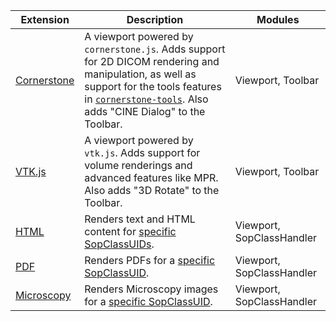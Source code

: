 <table>
    <thead>
        <tr>
            <th>Extension</th>
            <th>Description</th>
            <th>Modules</th>
        </tr>
    </thead>
    <tbody>
        <!-- CORNERSTONE.js -->
        <tr>
            <td>
                <a href="https://www.npmjs.com/package/ohif-cornerstone-extension">
                    Cornerstone
                </a>
            </td>
            <td>
                A viewport powered by <code>cornerstone.js</code>. Adds support for 2D DICOM rendering and manipulation, as well as support for the tools features in <a href="https://tools.cornerstonejs.org/examples/"><code>cornerstone-tools</code></a>. Also adds "CINE Dialog" to the Toolbar.
            </td>
            <td>Viewport, Toolbar</td>
        </tr>
        <!-- VTK.js -->
        <tr>
            <td>
                <a href="https://www.npmjs.com/package/ohif-vtk-extension">
                    VTK.js
                </a>
            </td>
            <td>
                A viewport powered by <code>vtk.js</code>. Adds support for volume renderings and advanced features like MPR. Also adds "3D Rotate" to the Toolbar.
            </td>
            <td>Viewport, Toolbar</td>
        </tr>
        <tr>
            <td>
                <a href="">HTML</a>
            </td>
            <td>
                Renders text and HTML content for <a href="https://github.com/OHIF/Viewers/blob/master/extensions/dicom-html/src/OHIFDicomHtmlSopClassHandler.js#L18">specific SopClassUIDs</a>.
            </td>
            <td>Viewport, SopClassHandler</td>
        </tr>
        <tr>
            <td>
                <a href="https://www.npmjs.com/package/ohif-dicom-pdf-extension">PDF</a>
            </td>
            <td>
                Renders PDFs for a <a href="https://github.com/OHIF/Viewers/blob/master/extensions/dicom-pdf/src/OHIFDicomPDFSopClassHandler.js#L8">specific SopClassUID</a>.
            </td>
            <td>Viewport, SopClassHandler</td>
        </tr>
        <tr>
            <td>
                <a href="https://www.npmjs.com/package/ohif-dicom-microscopy-extension">Microscopy</a>
            </td>
            <td>
                Renders Microscopy images for a <a href="https://github.com/OHIF/Viewers/blob/master/extensions/dicom-microscopy/src/DicomMicroscopySopClassHandler.js#L9">specific SopClassUID</a>.
            </td>
            <td>Viewport, SopClassHandler</td>
        </tr>
    </tbody>
</table>
